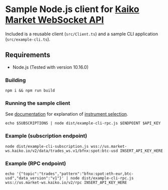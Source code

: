 # Sample Node.js client for [Kaiko Market WebSocket API](https://gist.github.com/Fonsan/6098b599886fbd8f06ce91712892aa92)

Included is a reusable client (`src/Client.ts`) and a sample CLI application (`src/example-cli.ts`).

## Requirements

* Node.js (Tested with version 10.16.0)

### Building

`npm i && npm run build`

### Running the sample client

See [documentation](https://docs.kaiko.com/#websocket-market-data-api) for explanation of [instrument selection](https://docs.kaiko.com/#instrument-selection).

`echo $SUBSCRIPTIONS | node dist/example-cli-rpc.js $ENDPOINT $API_KEY`

### Example (subscription endpoint)
`node dist/example-cli-subscription.js wss://us.market-ws.kaiko.io/v2/data/trades_ws.v1/bfnx:spot:btc-usd INSERT_API_KEY_HERE`

### Example (RPC endpoint)
`echo '{"topic":"trades","pattern":"bfnx:spot:eth-eur,btc-usd","data_version":"v1"}' | node dist/example-cli-rpc.js wss://us.market-ws.kaiko.io/v2/rpc INSERT_API_KEY_HERE`
